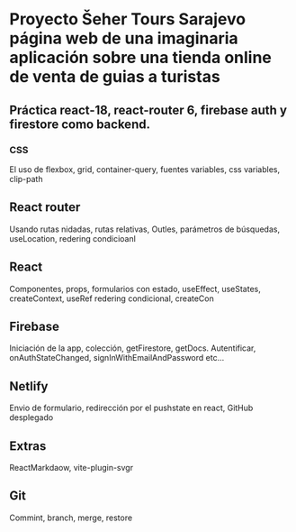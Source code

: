 # Proyecto Šeher Tours Sarajevo página web de una imaginaria aplicación sobre una tienda online de venta de guias a turistas

## Práctica react-18, react-router 6, firebase auth y firestore como backend.

### CSS

El uso de flexbox, grid, container-query, fuentes variables, css variables, clip-path

## React router

Usando rutas nidadas, rutas relativas, Outles, parámetros de búsquedas, useLocation, redering condicioanl

## React

Componentes, props, formularios con estado, useEffect, useStates, createContext, useRef redering condicional, createCon

## Firebase

Iniciación de la app, colección, getFirestore, getDocs. Autentificar, onAuthStateChanged, signInWithEmailAndPassword etc...

## Netlify

Envio de formulario, redirección por el pushstate en react, GitHub desplegado

## Extras

ReactMarkdaow, vite-plugin-svgr

## Git

Commint, branch, merge, restore
